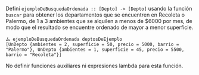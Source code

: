 Definí ```ejemploDeBusquedaOrdenada :: [Depto] -> [Depto]``` usando la función ```buscar``` para obtener los departamentos que se encuentren en Recoleta o Palermo, de 1 a 3 ambientes que se alquilen a menos de $6000 por mes, de modo que el resultado se encuentre ordenado de mayor a menor superficie.

```
ム ejemploDeBusquedaOrdenada deptosDeEjemplo
[UnDepto {ambientes = 2, superficie = 50, precio = 5000, barrio = "Palermo"}, UnDepto {ambientes = 1, superficie = 45, precio = 5500, barrio = "Recoleta"}]
```

No definir funciones auxiliares ni expresiones lambda para esta función.